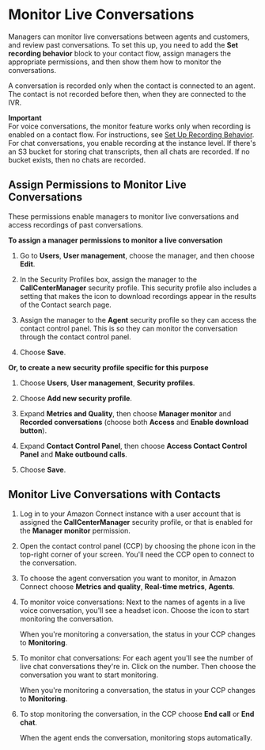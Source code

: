 # Monitor Live Conversations<a name="monitor-conversations"></a>

Managers can monitor live conversations between agents and customers, and review past conversations\. To set this up, you need to add the **Set recording behavior** block to your contact flow, assign managers the appropriate permissions, and then show them how to monitor the conversations\.

A conversation is recorded only when the contact is connected to an agent\. The contact is not recorded before then, when they are connected to the IVR\. 

**Important**  
For voice conversations, the monitor feature works only when recording is enabled on a contact flow\. For instructions, see [Set Up Recording Behavior](set-up-recordings.md)\.   
For chat conversations, you enable recording at the instance level\. If there's an S3 bucket for storing chat transcripts, then all chats are recorded\. If no bucket exists, then no chats are recorded\.

## Assign Permissions to Monitor Live Conversations<a name="monitor-conversations-permissions"></a>

These permissions enable managers to monitor live conversations and access recordings of past conversations\. 

**To assign a manager permissions to monitor a live conversation**

1. Go to **Users**, **User management**, choose the manager, and then choose **Edit**\.

1. In the Security Profiles box, assign the manager to the **CallCenterManager** security profile\. This security profile also includes a setting that makes the icon to download recordings appear in the results of the Contact search page\. 

1. Assign the manager to the **Agent** security profile so they can access the contact control panel\. This is so they can monitor the conversation through the contact control panel\.

1. Choose **Save**\. 

**Or, to create a new security profile specific for this purpose**

1. Choose **Users**, **User management**, **Security profiles**\. 

1. Choose **Add new security profile**\. 

1. Expand **Metrics and Quality**, then choose **Manager monitor** and **Recorded conversations** \(choose both **Access** and **Enable download button**\)\. 

1. Expand **Contact Control Panel**, then choose **Access Contact Control Panel** and **Make outbound calls**\. 

1. Choose **Save**\. 

## Monitor Live Conversations with Contacts<a name="w16aac40b8c11"></a>

1. Log in to your Amazon Connect instance with a user account that is assigned the **CallCenterManager** security profile, or that is enabled for the **Manager monitor** permission\.

1. Open the contact control panel \(CCP\) by choosing the phone icon in the top\-right corner of your screen\. You'll need the CCP open to connect to the conversation\. 

1. To choose the agent conversation you want to monitor, in Amazon Connect choose **Metrics and quality**, **Real\-time metrics**, **Agents**\.

1. To monitor voice conversations: Next to the names of agents in a live voice conversation, you'll see a headset icon\. Choose the icon to start monitoring the conversation\.

   When you're monitoring a conversation, the status in your CCP changes to **Monitoring**\.

1. To monitor chat conversations: For each agent you'll see the number of live chat conversations they're in\. Click on the number\. Then choose the conversation you want to start monitoring\. 

   When you're monitoring a conversation, the status in your CCP changes to **Monitoring**\.

1. To stop monitoring the conversation, in the CCP choose **End call** or **End chat**\.

   When the agent ends the conversation, monitoring stops automatically\.